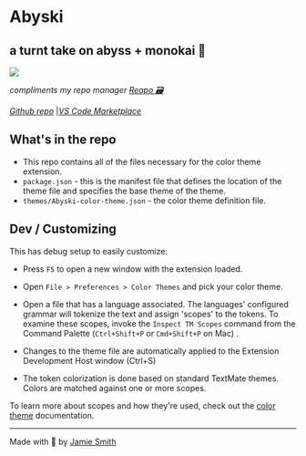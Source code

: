 # Abyski

## a turnt take on abyss + monokai 🦄

<img src="https://i.imgur.com/gupqNrJ.png">

*compliments my repo manager [Reapo 🗃 ](https://github.com/jsmithdev/reapo)*

*[Github repo](https://github.com/jsmithdev/abyski)* |*[VS Code Marketplace](https://marketplace.visualstudio.com/items?itemName=jamiesmiths.abyski)*

## What's in the repo

* This repo contains all of the files necessary for the color theme extension.
* `package.json` - this is the manifest file that defines the location of the theme file and specifies the base theme of the theme.
* `themes/Abyski-color-theme.json` - the color theme definition file.

## Dev / Customizing

This has debug setup to easily customize:

* Press `F5` to open a new window with the extension loaded.
* Open `File > Preferences > Color Themes` and pick your color theme.
* Open a file that has a language associated. The languages' configured grammar will tokenize the text and assign 'scopes' to the tokens. To examine these scopes, invoke the `Inspect TM Scopes` command from the Command Palette (`Ctrl+Shift+P` or `Cmd+Shift+P` on Mac) .

* Changes to the theme file are automatically applied to the Extension Development Host window (Ctrl+S)

* The token colorization is done based on standard TextMate themes. Colors are matched against one or more scopes.

To learn more about scopes and how they're used, check out the [color theme](https://code.visualstudio.com/api/extension-guides/color-theme) documentation.

---

Made with 💙 by [Jamie Smith](https://jsmith.dev)